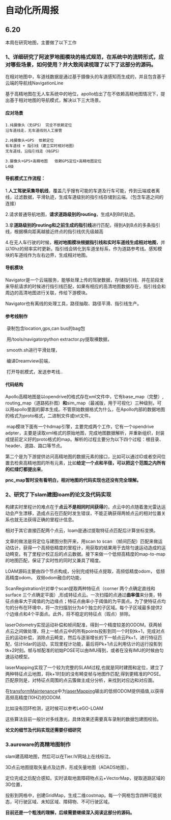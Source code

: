 # 自动化所周报

## 6.20

本周在研究地图，主要做了以下工作

### 1、详细研究了阿波罗地图模块的格式规范，在系统中的流转形式，应对哪些场景，如何使用？并大致阅读梳理了以下了这部分的源码。

​	在相对地图中，车道线数据是通过基于摄像头的车道感知而生成的，并且包含基于云端的导航线NavigationLine

​	基于高精地图在无人车系统中的地位，apollo给出了在不依赖高精地图情况下，提出基于相对地图的导航模式，解决以下三大场景。

#### 应对场景

```
1.纯摄像头（无GPS） 完全不依赖定位
沿车道线走，无车道线则人工接管

2.纯摄像头+GPS  依赖定位
有车道线 + 指引线（建立实时相对地图）
无车道线，沿指引线走（纯GPS）

3.摄像头+GPS+高精地图   依赖GPS定位+高精地图定位
L4级
```

#### 导航模式工作流程：

1.**人工驾驶采集导航线**，覆盖几乎搜有可能的车道及行车可能，传到云端或者离线，过滤数据，平滑轨迹，生成车道级别的指引线存储到云端。（包含车道之间的连接）

2.请求普通导航地图，**请求道路级别的routing**，生成A到B的轨迹。

3.拿**道路级别的routing和之前生成的指引线**进行匹配，得到A到B点的多条指引线，根据横向距离越接近终点的指引线优先级越高

4.在无人车行驶的时候，**相对地图模块根据指引线和实时车道线生成相对地图**，并以10hz的频率实时更新。指引线会转化到车道坐标系，作为道路参考线。感知模块的车道线作为左右边界，生成相对地图。

#### 导航模块

Navigator是一个云端服务，能够处理上传的驾驶数据，存储指引线、并在前段发来导航请求的时候进行指引线匹配，如果有相应的高清地图数据存在，指引线会和周边的高清地图进行关联，传给下游模块。

Navigator也有离线的处理工具，路径抽取、路径平滑、指引线生产。

#### 参考线制作

​	录制包含location,gps,can bus的bag包

​	用/tools/navigatorpython extractor.py提取裸数据，

​	smooth.sh进行平滑处理，

​	编译Dreamview前端，

​	打开导航模式，发送参考线..

#### 代码结构

​	Apollo高精地图是以opendrive的格式存在xml文件中，它有base_map（完整）, routing_map（道路拓扑图）**和**sim_map（最减版，用于可视化）三种级别，可以用apollo里面的脚本生成。不管原始数据格式为什么，在Apollo内部的数据地图的格式为proto格式，二进制文件或txt文件。

​	map模块下面有一个hdmap引擎，主要完成两个工作，它有一个opendrive adpter，主要是读取xml格式的原始地图，完成地图数据解析，并重新组织，封装成提前定义好的proto格式的map。解析的过程主要分为以下四个过程：根目录、header、道路、路口等节点。

第二个是为下游提供访问高精地图的数据元素的接口，比如可以通过ID或者空间位置去检索高精地图的所有元素，比如**给定一个点和半径，可以把这个范围之内所有的红绿灯都提出来**。



**pnc_map暂时没有看明白，相对地图的代码实现也还没有完全理解。**



### 2、**研究了下slam建图loam的论文及代码实现**

构建实时里程计的难点在于**点云不是相同时间获得**的，点云中的点随着激光雷达运动会产生漂移，造成点云在匹配时发生错误，不能正确获得两帧点云的相对位置关系也就无法获得正确的里程计信息。



相对于其它直接匹配两个点云，loam是通过提取特征点匹配后计算坐标变换。

文章的做法是将定位与建图分割开来，用scan to scan （帧间匹配）匹配来做运动估计，获得一个高频低精度的里程计，用获取的结果用于去除匀速运动造成的运动畸变。有了里程计校正后的点云数据。接下来做一个低频高精度的map-to-map的地图匹配，保证了实时性的同时又兼具了精度。



LOAM源码主要由四个节点构成，分别完成特征点提取，高频低精度odom， 低频高精度odom， 双频odom融合的功能，

ScanRegistration针对单个scan提取两种特征点（corner 两个点确定直线和surface 三个点确定平面）,形成特征点云。一次扫描的点通过**曲率值**来分类，特征点曲率大于阈值的为边缘点；特征点曲率小于阈值的为平面点。为了使特征点均匀的分布在环境中，将一次扫描划分为4个独立的子区域。每个子区域最多提供2个边缘点和4个平面点。此外，将不稳定的特征点（瑕点）排除。

laserOdometry实现运动补偿和帧间配准，得到一个精度较差的ODOM。获两帧点云之间做处理，将上一帧点云中的所有points投影到同一个时刻tk+1，完成对点云的运动补偿，消除点云畸变，然后与逐渐增长的下一帧点云Pk+1，进行特征匹配，估计lidar的运动，实现里程计功能，最后将Pk+1点云利用估计的运行投影到tk+2时刻。帧与帧配准的初始POSE可以由IMU得到，或者在没有IMU的时候由匀速运动模型。

laserMapping实现了一个较为完整的SLAM过程,也就是同时建图和定位，建立了两种特征点云地图，将k+1时刻的没有畸变帧与地图作匹配,得到更精准的POSE。匹配原则是，对特征点周围的点云簇做主成分分析，来找到对应边和对应面。

在[transformMaintenance](https://link.zhihu.com/?target=https%3A//github.com/daobilige-su/loam_velodyne/blob/master/src/transformMaintenance.cpp%22%20%5Co%20%22transformMaintenance.cpp)中为[laserMapping](https://link.zhihu.com/?target=https%3A//github.com/daobilige-su/loam_velodyne/blob/master/src/laserMapping.cpp%22%20%5Co%20%22laserMapping.cpp)输出的低频ODOM提供插值,以获得高频高精度(10HZ)的ODOM.

比如没有回环检测，这时候可以参考LeGO-LOAM

这些算法目前一般针对多线激光，具体效果还需要真车录制的数据包建图校验。



**论文的细节及代码实现还需要仔细研究**



### 3.auroware的高精地图制作

slam建高精地图，然后可以在Tier.IV网站上在线标注。

3D点云地图提取矢量点及边界，形成矢量地图（ADADS地图）。

定位完成之后配合感知，实时读取地面障碍物点云+VectorMap，提取道路区域的3D位置，

投影到网格中，创建GridMap，生成二维costmap。每一个网格包含四种可能状态，可行驶区域、未知区域、障碍物、不可行驶区域。

**目前还是一个粗浅的理解，后续需要继续深入阅读这部分的源码。**

